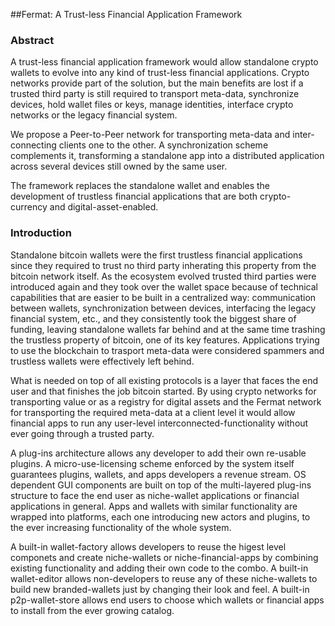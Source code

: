 
##Fermat: A Trust-less Financial Application Framework


### Abstract

A trust-less financial application framework would allow standalone crypto wallets to evolve into any kind of trust-less financial applications. Crypto networks provide part of the solution, but the main benefits are lost if a trusted third party is still required to transport meta-data, synchronize devices, hold wallet files or keys, manage identities, interface crypto networks or the legacy financial system.

We propose a Peer-to-Peer network for transporting meta-data and inter-connecting clients one to the other. A synchronization scheme complements it, transforming a standalone app into a distributed application across several devices still owned by the same user.

The framework replaces the standalone wallet and enables the development of trustless financial applications that are both crypto-currency and digital-asset-enabled.

### Introduction

Standalone bitcoin wallets were the first trustless financial applications since they required to trust no third party inherating this property from the bitcoin network itself. As the ecosystem evolved trusted third parties were introduced again and they took over the wallet space because of technical capabilities that are easier to be built in a centralized way: communication between wallets, synchronization between devices, interfacing the legacy financial system, etc., and they consistently took the biggest share of funding, leaving standalone wallets far behind and at the same time trashing the trustless property of bitcoin, one of its key features. Applications trying to use the blockchain to trasport meta-data were considered spammers and trustless wallets were effectively left behind.

What is needed on top of all existing protocols is a layer that faces the end user and that finishes the job bitcoin started. By using crypto networks for transporting value or as a registry for digital assets and the Fermat network for transporting the required meta-data at a client level it would allow financial apps to run any user-level interconnected-functionality without ever going through a trusted party.

A plug-ins architecture allows any developer to add their own re-usable plugins. A micro-use-licensing scheme enforced by the system itself guarantees plugins, wallets, and apps developers a revenue stream. OS dependent GUI components are built on top of the multi-layered plug-ins structure to face the end user as niche-wallet applications or financial applications in general. Apps and wallets with similar functionality are wrapped into platforms, each one introducing new actors and plugins, to the ever increasing functionality of the whole system.

A built-in wallet-factory allows developers to reuse the higest level componets and create niche-wallets or niche-financial-apps by combining existing functionality and adding their own code to the combo. A built-in wallet-editor allows non-developers to reuse any of these niche-wallets to build new branded-wallets just by changing their look and feel. A built-in p2p-wallet-store allows end users to choose which wallets or financial apps to install from the ever growing catalog.





